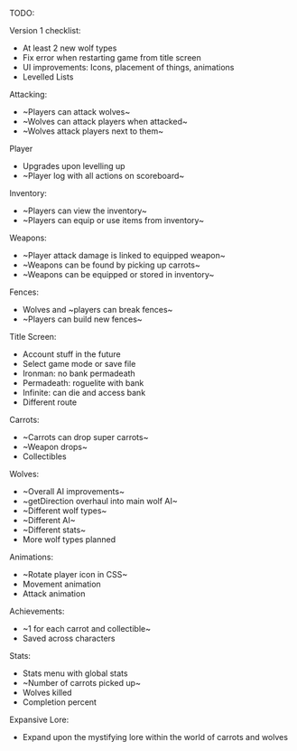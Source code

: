 TODO:

Version 1 checklist:
- At least 2 new wolf types
- Fix error when restarting game from title screen
- UI improvements: Icons, placement of things, animations
- Levelled Lists

Attacking:
- ~Players can attack wolves~
- ~Wolves can attack players when attacked~
- ~Wolves attack players next to them~

Player
- Upgrades upon levelling up
- ~Player log with all actions on scoreboard~

Inventory:
- ~Players can view the inventory~
- ~Players can equip or use items from inventory~

Weapons:
- ~Player attack damage is linked to equipped weapon~
- ~Weapons can be found by picking up carrots~
- ~Weapons can be equipped or stored in inventory~

Fences:
- Wolves and ~players can break fences~
- ~Players can build new fences~

Title Screen:
- Account stuff in the future
- Select game mode or save file
- Ironman: no bank permadeath
- Permadeath: roguelite with bank
- Infinite: can die and access bank
- Different route

Carrots:
- ~Carrots can drop super carrots~
- ~Weapon drops~
- Collectibles

Wolves:
- ~Overall AI improvements~
- ~getDirection overhaul into main wolf AI~
- ~Different wolf types~
- ~Different AI~
- ~Different stats~
- More wolf types planned

Animations:
- ~Rotate player icon in CSS~
- Movement animation
- Attack animation

Achievements:
- ~1 for each carrot and collectible~
- Saved across characters

Stats:
- Stats menu with global stats
- ~Number of carrots picked up~
- Wolves killed
- Completion percent

Expansive Lore:
- Expand upon the mystifying lore within the world of carrots and wolves
